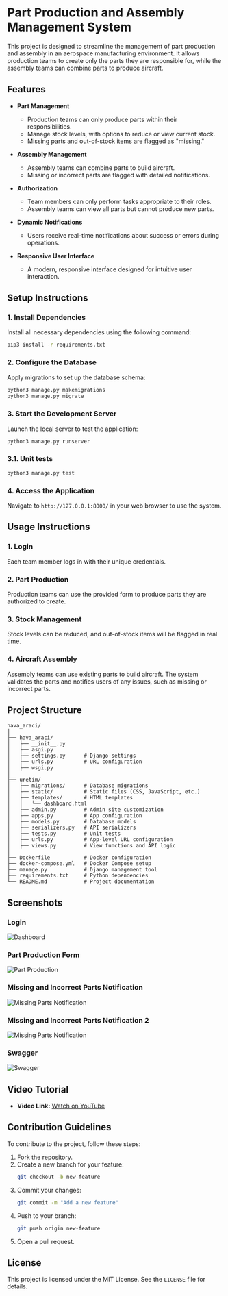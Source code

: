 
# Part Production and Assembly Management System

This project is designed to streamline the management of part production and assembly in an aerospace manufacturing environment. It allows production teams to create only the parts they are responsible for, while the assembly teams can combine parts to produce aircraft.

## Features

- **Part Management**
  - Production teams can only produce parts within their responsibilities.
  - Manage stock levels, with options to reduce or view current stock.
  - Missing parts and out-of-stock items are flagged as "missing."

- **Assembly Management**
  - Assembly teams can combine parts to build aircraft.
  - Missing or incorrect parts are flagged with detailed notifications.

- **Authorization**
  - Team members can only perform tasks appropriate to their roles.
  - Assembly teams can view all parts but cannot produce new parts.

- **Dynamic Notifications**
  - Users receive real-time notifications about success or errors during operations.

- **Responsive User Interface**
  - A modern, responsive interface designed for intuitive user interaction.

## Setup Instructions

### 1. Install Dependencies
Install all necessary dependencies using the following command:
```bash
pip3 install -r requirements.txt
```

### 2. Configure the Database
Apply migrations to set up the database schema:
```bash
python3 manage.py makemigrations
python3 manage.py migrate
```

### 3. Start the Development Server
Launch the local server to test the application:
```bash
python3 manage.py runserver
```

### 3.1. Unit tests

```bash
python3 manage.py test
```

### 4. Access the Application
Navigate to `http://127.0.0.1:8000/` in your web browser to use the system.

## Usage Instructions

### 1. Login
Each team member logs in with their unique credentials.

### 2. Part Production
Production teams can use the provided form to produce parts they are authorized to create.

### 3. Stock Management
Stock levels can be reduced, and out-of-stock items will be flagged in real time.

### 4. Aircraft Assembly
Assembly teams can use existing parts to build aircraft. The system validates the parts and notifies users of any issues, such as missing or incorrect parts.

## Project Structure

```plaintext
hava_araci/
│
├── hava_araci/
│   ├── __init__.py
│   ├── asgi.py
│   ├── settings.py      # Django settings
│   ├── urls.py          # URL configuration
│   ├── wsgi.py
│
├── uretim/
│   ├── migrations/      # Database migrations
│   ├── static/          # Static files (CSS, JavaScript, etc.)
│   ├── templates/       # HTML templates
│   │   └── dashboard.html
│   ├── admin.py         # Admin site customization
│   ├── apps.py          # App configuration
│   ├── models.py        # Database models
│   ├── serializers.py   # API serializers
│   ├── tests.py         # Unit tests
│   ├── urls.py          # App-level URL configuration
│   ├── views.py         # View functions and API logic
│
├── Dockerfile           # Docker configuration
├── docker-compose.yml   # Docker Compose setup
├── manage.py            # Django management tool
├── requirements.txt     # Python dependencies
└── README.md            # Project documentation
```

## Screenshots

### Login
![Dashboard](images/login.png)

### Part Production Form
![Part Production](images/montaj_team.png)

### Missing and Incorrect Parts Notification
![Missing Parts Notification](images/errors.png)

### Missing and Incorrect Parts Notification 2
![Missing Parts Notification](images/errors2.png)

### Swagger
![Swagger](images/swaggerr.png)

## Video Tutorial

- **Video Link:** [Watch on YouTube](https://www.youtube.com/watch?v=p8JOwtVOkFU)

## Contribution Guidelines

To contribute to the project, follow these steps:
1. Fork the repository.
2. Create a new branch for your feature:
   ```bash
   git checkout -b new-feature
   ```
3. Commit your changes:
   ```bash
   git commit -m "Add a new feature"
   ```
4. Push to your branch:
   ```bash
   git push origin new-feature
   ```
5. Open a pull request.

## License
This project is licensed under the MIT License. See the `LICENSE` file for details.
